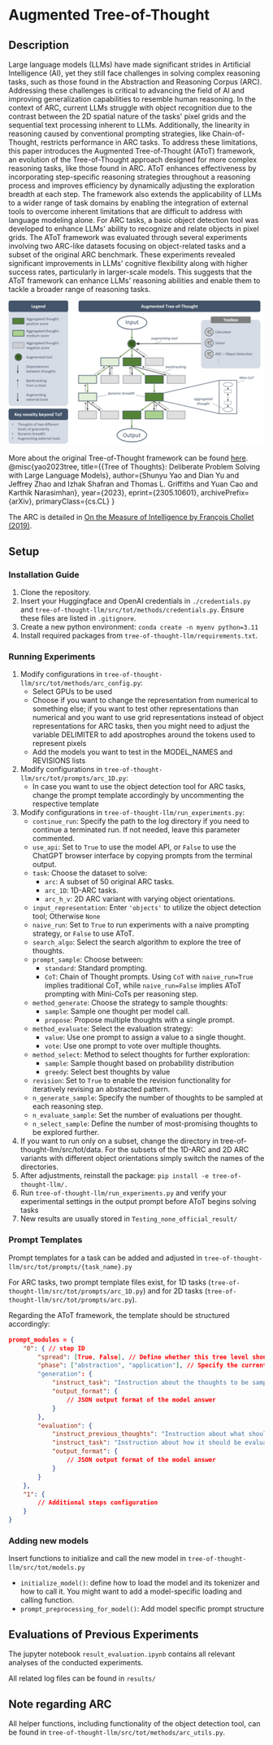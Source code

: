 # Augmented Tree-of-Thought

## Description
Large language models (LLMs) have made significant strides in Artificial Intelligence (AI), yet they still face challenges in solving complex reasoning tasks, such as those found in the Abstraction and Reasoning Corpus (ARC). Addressing these challenges is critical to advancing the field of AI and improving generalization capabilities to resemble human reasoning. In the context of ARC, current LLMs struggle with object recognition due to the contrast between the 2D spatial nature of the tasks' pixel grids and the sequential text processing inherent to LLMs. Additionally, the linearity in reasoning caused by conventional prompting strategies, like Chain-of-Thought, restricts performance in ARC tasks. To address these limitations, this paper introduces the Augmented Tree-of-Thought (AToT) framework, an evolution of the Tree-of-Thought approach designed for more complex reasoning tasks, like those found in ARC. AToT enhances effectiveness by incorporating step-specific reasoning strategies throughout a reasoning process and improves efficiency by dynamically adjusting the exploration breadth at each step. The framework also extends the applicability of LLMs to a wider range of task domains by enabling the integration of external tools to overcome inherent limitations that are difficult to address with language modeling alone. For ARC tasks, a basic object detection tool was developed to enhance LLMs' ability to recognize and relate objects in pixel grids. The AToT framework was evaluated through several experiments involving two ARC-like datasets focusing on object-related tasks and a subset of the original ARC benchmark. These experiments revealed significant improvements in LLMs' cognitive flexibility along with higher success rates, particularly in larger-scale models. This suggests that the AToT framework can enhance LLMs' reasoning abilities and enable them to tackle a broader range of reasoning tasks.

![Augmented Tree-of-Thought Framework](images/AToT_prompting.png)

More about the original Tree-of-Thought framework can be found [here](https://github.com/princeton-nlp/tree-of-thought-llm).
@misc{yao2023tree,
      title={{Tree of Thoughts}: Deliberate Problem Solving with Large Language Models}, 
      author={Shunyu Yao and Dian Yu and Jeffrey Zhao and Izhak Shafran and Thomas L. Griffiths and Yuan Cao and Karthik Narasimhan},
      year={2023},
      eprint={2305.10601},
      archivePrefix={arXiv},
      primaryClass={cs.CL}
}

The ARC is detailed in [On the Measure of Intelligence by François Chollet (2019)](http://arxiv.org/abs/1911.01547).

## Setup

### Installation Guide
1. Clone the repository.
2. Insert your Huggingface and OpenAI credentials in `./credentials.py` and `tree-of-thought-llm/src/tot/methods/credentials.py`. Ensure these files are listed in `.gitignore`.
3. Create a new python environment: `conda create -n myenv python=3.11`
4. Install required packages from `tree-of-thought-llm/requirements.txt`.

### Running Experiments
1. Modify configurations in `tree-of-thought-llm/src/tot/methods/arc_config.py`:
    - Select GPUs to be used
    - Choose if you want to change the representation from numerical to something else; if you want to test other representations than numerical and you want to use grid representations instead of object representations for ARC tasks, then you might need to adjust the variable DELIMITER to add apostrophes around the tokens used to represent pixels 
    - Add the models you want to test in the MODEL_NAMES and REVISIONS lists
2. Modify configurations in `tree-of-thought-llm/src/tot/prompts/arc_1D.py`:
    - In case you want to use the object detection tool for ARC tasks, change the prompt template accordingly by uncommenting the respective template
3. Modify configurations in `tree-of-thought-llm/run_experiments.py`:
    - `continue_run`: Specify the path to the log directory if you need to continue a terminated run. If not needed, leave this parameter commented.
    - `use_api`: Set to `True` to use the model API, or `False` to use the ChatGPT browser interface by copying prompts from the terminal output.
    - `task`: Choose the dataset to solve:
        - `arc`: A subset of 50 original ARC tasks.
        - `arc_1D`: 1D-ARC tasks.
        - `arc_h_v`: 2D ARC variant with varying object orientations.
    - `input_representation`: Enter `'objects'` to utilize the object detection tool; Otherwise `None`
    - `naive_run`: Set to `True` to run experiments with a naive prompting strategy, or `False` to use AToT.
    - `search_algo`: Select the search algorithm to explore the tree of thoughts.
    - `prompt_sample`: Choose between:
        - `standard`: Standard prompting.
        - `CoT`: Chain of Thought prompts. Using `CoT` with `naive_run=True` implies traditional CoT, while `naive_run=False` implies AToT prompting with Mini-CoTs per reasoning step.
    - `method_generate`: Choose the strategy to sample thoughts:
        - `sample`: Sample one thought per model call.
        - `propose`: Propose multiple thoughts with a single prompt.
    - `method_evaluate`: Select the evaluation strategy:
        - `value`: Use one prompt to assign a value to a single thought.
        - `vote`: Use one prompt to vote over multiple thoughts.
    - `method_select`: Method to select thoughts for further exploration:
        - `sample`: Sample thought based on probability distribution
        - `greedy`: Select best thoughts by value 
    - `revision`: Set to `True` to enable the revision functionality for iteratively revising an abstracted pattern.
    - `n_generate_sample`: Specify the number of thoughts to be sampled at each reasoning step.
    - `n_evaluate_sample`: Set the number of evaluations per thought.
    - `n_select_sample`: Define the number of most-promising thoughts to be explored further.
4. If you want to run only on a subset, change the directory in tree-of-thought-llm/src/tot/data. For the subsets of the 1D-ARC and 2D ARC variants with different object orientations simply switch the names of the directories.
5. After adjustments, reinstall the package: `pip install -e tree-of-thought-llm/.`
6. Run `tree-of-thought-llm/run_experiments.py` and verify your experimental settings in the output prompt before AToT begins solving tasks
7. New results are usually stored in `Testing_none_official_result/`

### Prompt Templates
Prompt templates for a task can be added and adjusted in `tree-of-thought-llm/src/tot/prompts/{task_name}.py`

For ARC tasks, two prompt template files exist, for 1D tasks (`tree-of-thought-llm/src/tot/prompts/arc_1D.py`) and for 2D tasks (`tree-of-thought-llm/src/tot/prompts/arc.py`). 

Regarding the AToT framework, the template should be structured accordingly:
```json
prompt_modules = {
    "0": { // step ID
        "spread": [True, False], // Define whether this tree level should be broadly explored or not
        "phase": ["abstraction", "application"], // Specify the current phase: abstraction or application of transformation
        "generation": {
            "instruct_task": "Instruction about the thoughts to be sampled",
            "output_format": {
                // JSON output format of the model answer
            }
        },
        "evaluation": {
            "instruct_previous_thoughts": "Instruction about what should be evaluated", 
            "instruct_task": "Instruction about how it should be evaluated", // 
            "output_format": {
                // JSON output format of the model answer
            }
        }
    },
    "1": {
        // Additional steps configuration
    }
}
```

### Adding new models
Insert functions to initialize and call the new model in `tree-of-thought-llm/src/tot/models.py`
- `initialize_model()`: define how to load the model and its tokenizer and how to call it. You might want to add a model-specific loading and calling function.
- `prompt_preprocessing_for_model()`: Add model specific prompt structure

## Evaluations of Previous Experiments
The jupyter notebook `result_evaluation.ipynb` contains all relevant analyses of the conducted experiments.

All related log files can be found in `results/`


## Note regarding ARC
All helper functions, including functionality of the object detection tool, can be found in `tree-of-thought-llm/src/tot/methods/arc_utils.py`.